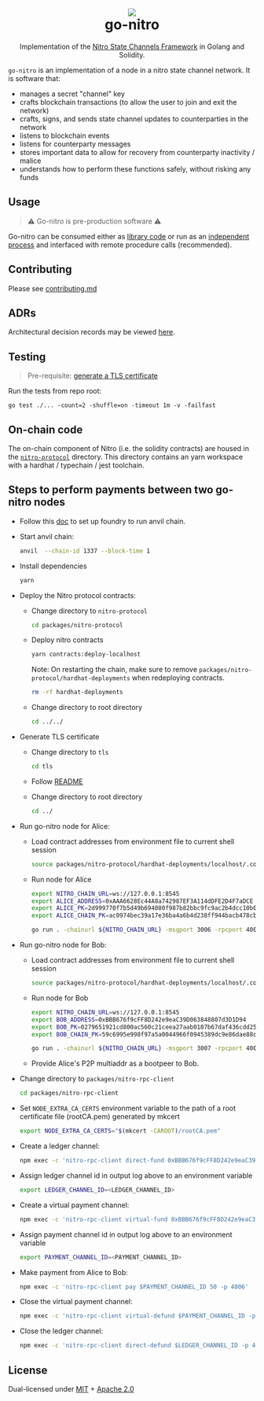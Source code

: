 <h1 align="center">
<div><img src="https://statechannels.org/favicon.ico"><br>
go-nitro
</h1>

<p align="center">Implementation of the <a href="https://docs.statechannels.org">Nitro State Channels Framework</a> in Golang and Solidity.</p>

`go-nitro` is an implementation of a node in a nitro state channel network. It is software that:

- manages a secret "channel" key
- crafts blockchain transactions (to allow the user to join and exit the network)
- crafts, signs, and sends state channel updates to counterparties in the network
- listens to blockchain events
- listens for counterparty messages
- stores important data to allow for recovery from counterparty inactivity / malice
- understands how to perform these functions safely, without risking any funds

## Usage

> ⚠️ Go-nitro is pre-production software ⚠️

Go-nitro can be consumed either as [library code](./node/readme.md) or run as an [independent process](./doc.go) and interfaced with remote procedure calls (recommended).

## Contributing

Please see [contributing.md](./contributing.md)

## ADRs

Architectural decision records may be viewed [here](./.adr/0000-adrs.md).

## Testing

> Pre-requisite: [generate a TLS certificate](./tls/readme.md)

Run the tests from repo root:

```
go test ./... -count=2 -shuffle=on -timeout 1m -v -failfast
```

## On-chain code

The on-chain component of Nitro (i.e. the solidity contracts) are housed in the [`nitro-protocol`](./packages/nitro-protocol/readme.md) directory. This directory contains an yarn workspace with a hardhat / typechain / jest toolchain.

## Steps to perform payments between two go-nitro nodes

- Follow this [doc](https://book.getfoundry.sh/getting-started/installation) to set up foundry to run anvil chain.

- Start anvil chain:

    ```bash
    anvil  --chain-id 1337 --block-time 1
    ```

- Install dependencies

    ```bash
    yarn
    ```

- Deploy the Nitro protocol contracts:

  - Change directory to `nitro-protocol`

    ```bash
    cd packages/nitro-protocol

    ```

  - Deploy nitro contracts

    ```bash
    yarn contracts:deploy-localhost
    ```

    Note: On restarting the chain, make sure to remove `packages/nitro-protocol/hardhat-deployments` when redeploying contracts.

    ```bash
    rm -rf hardhat-deployments
    ```

  - Change directory to root directory

      ```bash
      cd ../../
      ```

- Generate TLS certificate

  - Change directory to `tls`

    ```bash
    cd tls
    ```

  - Follow [README](tls/readme.md)

  - Change directory to root directory

      ```bash
      cd ../
      ```

- Run go-nitro node for Alice:

  - Load contract addresses from environment file to current shell session

    ```bash
    source packages/nitro-protocol/hardhat-deployments/localhost/.contracts.env
    ```

  - Run node for Alice

    ```bash
    export NITRO_CHAIN_URL=ws://127.0.0.1:8545
    export ALICE_ADDRESS=0xAAA6628Ec44A8a742987EF3A114dDFE2D4F7aDCE
    export ALICE_PK=2d999770f7b5d49b694080f987b82bbc9fc9ac2b4dcc10b0f8aba7d700f69c6d
    export ALICE_CHAIN_PK=ac0974bec39a17e36ba4a6b4d238ff944bacb478cbed5efcae784d7bf4f2ff80

    go run . -chainurl ${NITRO_CHAIN_URL} -msgport 3006 -rpcport 4006 -pk $ALICE_PK -chainpk $ALICE_CHAIN_PK -naaddress $NA_ADDRESS -vpaaddress $VPA_ADDRESS -caaddress $CA_ADDRESS -tlskeyfilepath ./tls/statechannels.org_key.pem -tlscertfilepath ./tls/statechannels.org.pem
    ```

- Run go-nitro node for Bob:

  - Load contract addresses from environment file to current shell session

    ```bash
    source packages/nitro-protocol/hardhat-deployments/localhost/.contracts.env
    ```

  - Run node for Bob

    ```bash
    export NITRO_CHAIN_URL=ws://127.0.0.1:8545
    export BOB_ADDRESS=0xBBB676f9cFF8D242e9eaC39D063848807d3D1D94
    export BOB_PK=0279651921cd800ac560c21ceea27aab0107b67daf436cdd25ce84cad30159b4
    export BOB_CHAIN_PK=59c6995e998f97a5a0044966f0945389dc9e86dae88c7a8412f4603b6b78690d

    go run . -chainurl ${NITRO_CHAIN_URL} -msgport 3007 -rpcport 4007 -pk $BOB_PK -chainpk $BOB_CHAIN_PK -naaddress $NA_ADDRESS -vpaaddress $VPA_ADDRESS -caaddress $CA_ADDRESS  -bootpeers "/ip4/127.0.0.1/tcp/3006/p2p/16Uiu2HAmSjXJqsyBJgcBUU2HQmykxGseafSatbpq5471XmuaUqyv" -tlskeyfilepath ./tls/statechannels.org_key.pem -tlscertfilepath ./tls/statechannels.org.pem
    ```

  - Provide Alice's P2P multiaddr as a bootpeer to Bob.

- Change directory to `packages/nitro-rpc-client`

    ```bash
    cd packages/nitro-rpc-client
    ```

- Set `NODE_EXTRA_CA_CERTS` environment variable to the path of a root certificate file (rootCA.pem) generated by mkcert

    ```bash
    export NODE_EXTRA_CA_CERTS="$(mkcert -CAROOT)/rootCA.pem"
    ```

- Create a ledger channel:

    ```bash
    npm exec -c 'nitro-rpc-client direct-fund 0xBBB676f9cFF8D242e9eaC39D063848807d3D1D94 -p 4006'
    ```

- Assign ledger channel id in output log above to an environment variable

    ```bash
    export LEDGER_CHANNEL_ID=<LEDGER_CHANNEL_ID>
    ```

- Create a virtual payment channel:

    ```bash
    npm exec -c 'nitro-rpc-client virtual-fund 0xBBB676f9cFF8D242e9eaC39D063848807d3D1D94 -p 4006'
    ```

- Assign payment channel id in output log above to an environment variable

    ```bash
    export PAYMENT_CHANNEL_ID=<PAYMENT_CHANNEL_ID>
    ```

- Make payment from Alice to Bob:

    ```bash
    npm exec -c 'nitro-rpc-client pay $PAYMENT_CHANNEL_ID 50 -p 4006'
    ```

- Close the virtual payment channel:

    ```bash
    npm exec -c 'nitro-rpc-client virtual-defund $PAYMENT_CHANNEL_ID -p 4006'
    ```

- Close the ledger channel:

    ```bash
    npm exec -c 'nitro-rpc-client direct-defund $LEDGER_CHANNEL_ID -p 4006'
    ```

## License

Dual-licensed under [MIT](https://opensource.org/licenses/MIT) + [Apache 2.0](http://www.apache.org/licenses/LICENSE-2.0)
